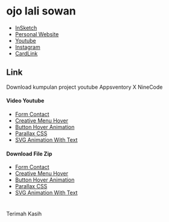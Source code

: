# ojo lali sowan

- [InSketch](https://mulyasaputra.github.io/)
- [Personal Website](https://mulyasaputra.github.io/mulyasaputra)
- [Youtube](https://www.youtube.com/channel/UCcJCTC9nMe7AyhJIda4Kc3A)
- [Instagram](https://www.instagram.com/appsventory/)
- [CardLink](https://mulyasaputra.github.io/visite/)

## Link

Download kumpulan project youtube Appsventory X NineCode

#### Video Youtube

- [Form Contact](https://www.youtube.com/watch?v=RwJf_g97Ri0)
- [Creative Menu Hover](https://www.youtube.com/watch?v=DiCY_A6w3Zw)
- [Button Hover Animation](https://www.youtube.com/watch?v=1dwEJBegtnU)
- [Parallax CSS](https://youtu.be/LTiVS3yaDFY)
- [SVG Animation With Text](https://youtu.be/kQjIQxK3M1o)

#### Download File Zip

- [Form Contact](https://drive.google.com/drive/folders/1NtaImFa1LogcoPWMepBSJBmVBoZVv_eL?usp=sharing)
- [Creative Menu Hover](https://drive.google.com/drive/folders/1yYOtgqYWiC3GDrOGL6xeGeJ_M8Rjx0RU?usp=sharing)
- [Button Hover Animation](https://drive.google.com/drive/folders/1SSSjSYezVtOcPw5XSlstCWLgwLjCp-r-?usp=sharing)
- [Parallax CSS](https://drive.google.com/drive/folders/1KgwW6NMvpMFjIpWPEz36m-Z7kFLsaffS?usp=share_link)
- [SVG Animation With Text](https://drive.google.com/drive/folders/1KXVjs9J6FxPm5QGtKdQWhfmyAawejhlF?usp=share_link)

#

Terimah Kasih
